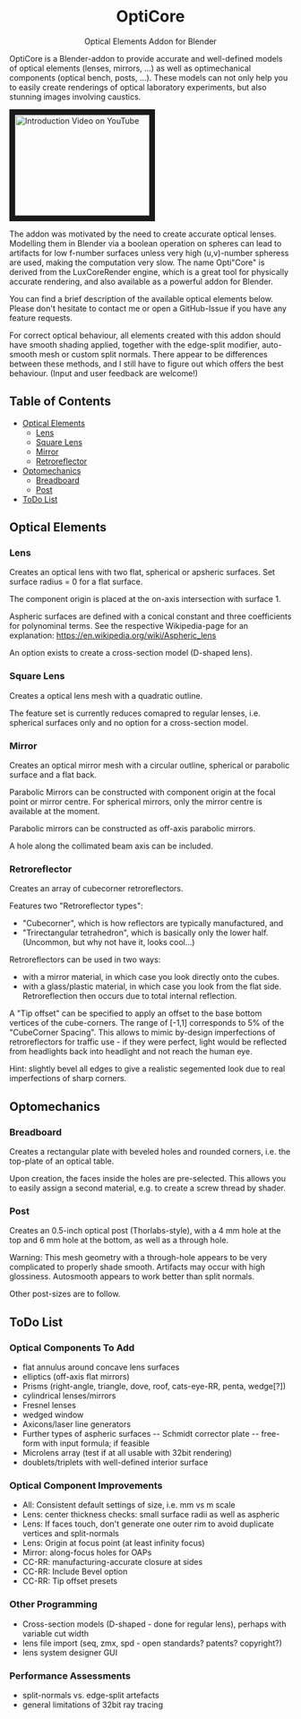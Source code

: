 


<p align="center">
<h1 align="center">OptiCore</h1>
</p>
<p align="center">
Optical Elements Addon for Blender
<br />

OptiCore is a Blender-addon to provide accurate and well-defined models of optical elements (lenses, mirrors, ...) as well as optimechanical components (optical bench, posts, ...). These models can not only help you to easily create renderings of optical laboratory experiments, but also stunning images involving caustics.

<a href="http://www.youtube.com/watch?feature=player_embedded&v=D8rQBVI4lIg
" target="_blank"><img src="http://img.youtube.com/vi/D8rQBVI4lIg/0.jpg" 
alt="Introduction Video on YouTube" width="240" height="180" border="10" /></a>

</p>


The addon was motivated by the need to create accurate optical lenses. Modelling them in Blender via a boolean operation on spheres can lead to artifacts for low f-number surfaces unless very high (u,v)-number spheress are used, making the computation very slow.
The name Opti"Core" is derived from the LuxCoreRender engine, which is a great tool for physically accurate rendering, and also available as a powerful addon for Blender.

You can find a brief description of the available optical elements below. Please don't hesitate to contact me or open a GitHub-Issue if you have any feature requests.

For correct optical behaviour, all elements created with this addon should have smooth shading applied, together with the edge-split modifier, auto-smooth mesh or custom split normals. There appear to be differences between these methods, and I still have to figure out which offers the best behaviour. (Input and user feedback are welcome!)

## Table of Contents
* [Optical Elements](#optical-elements)
  * [Lens](#lens)
  * [Square Lens](#square-lens)
  * [Mirror](#mirror)
  * [Retroreflector](#retroreflector)
* [Optomechanics](#optomechanics)
  * [Breadboard](#breadboard)
  * [Post](#post)
* [ToDo List](#todo-list)

## Optical Elements

### Lens

Creates an optical lens with two flat, spherical or apsheric surfaces. Set surface radius = 0 for a flat surface.

The component origin is placed at the on-axis intersection with surface 1.

Aspheric surfaces are defined with a conical constant and three coefficients for polynominal terms. See the respective Wikipedia-page for an explanation: <https://en.wikipedia.org/wiki/Aspheric_lens>

An option exists to create a cross-section model (D-shaped lens).

### Square Lens

Creates a optical lens mesh with a quadratic outline.

The feature set is currently reduces comapred to regular lenses, i.e. spherical surfaces only and no option for a cross-section model.

### Mirror

Creates an optical mirror mesh with a circular outline, spherical or parabolic surface and a flat back.

Parabolic Mirrors can be constructed with component origin at the focal point or mirror centre. For spherical mirrors, only the mirror centre is available at the moment.

Parabolic mirrors can be constructed as off-axis parabolic mirrors.

A hole along the collimated beam axis can be included.

### Retroreflector

Creates an array of cubecorner retroreflectors.

Features two "Retroreflector types":
- "Cubecorner", which is how reflectors are typically manufactured, and
- "Trirectangular tetrahedron", which is basically only the lower half. (Uncommon, but why not have it, looks cool...)

Retroreflectors can be used in two ways:
- with a mirror material, in which case you look directly onto the cubes.
- with a glass/plastic material, in which case you look from the flat side. Retroreflection then occurs due to total internal reflection.

A "Tip offset" can be specified to apply an offset to the base bottom vertices of the cube-corners. The range of [-1,1] corresponds to 5% of the "CubeCorner Spacing". This allows to mimic by-design imperfections of retroreflectors for traffic use - if they were perfect, light would be reflected from headlights back into headlight and not reach the human eye.

Hint: slightly bevel all edges to give a realistic segemented look due to real imperfections of sharp corners.

## Optomechanics

### Breadboard

Creates a rectangular plate with beveled holes and rounded corners, i.e. the top-plate of an optical table.

Upon creation, the faces inside the holes are pre-selected. This allows you to easily assign a second material, e.g. to create a screw thread by shader.

### Post

Creates an 0.5-inch optical post (Thorlabs-style), with a 4 mm hole at the top and 6 mm hole at the bottom, as well as a through hole.

Warning: This mesh geometry with a through-hole appears to be very complicated to properly shade smooth. Artifacts may occur with high glossiness. Autosmooth appears to work better than split normals.

Other post-sizes are to follow.

## ToDo List

### Optical Components To Add
- flat annulus around concave lens surfaces
- elliptics (off-axis flat mirrors)
- Prisms (right-angle, triangle, dove, roof, cats-eye-RR, penta, wedge[?])
- cylindrical lenses/mirrors
- Fresnel lenses
- wedged window
- Axicons/laser line generators
- Further types of aspheric surfaces
-- Schmidt corrector plate
-- free-form with input formula; if feasible
- Microlens array (test if at all usable with 32bit rendering)
- doublets/triplets with well-defined interior surface

### Optical Component Improvements
- All: Consistent default settings of size, i.e. mm vs m scale
- Lens: center thickness checks: small surface radii as well as aspheric
- Lens: If faces touch, don't generate one outer rim to avoid duplicate vertices and split-normals
- Lens: Origin at focus point (at least infinity focus)
- Mirror: along-focus holes for OAPs
- CC-RR: manufacturing-accurate closure at sides
- CC-RR: Include Bevel option
- CC-RR: Tip offset presets

### Other Programming
- Cross-section models (D-shaped - done for regular lens), perhaps with variable cut width
- lens file import (seq, zmx, spd - open standards? patents? copyright?)
- lens system designer GUI

### Performance Assessments

- split-normals vs. edge-split artefacts
- general limitations of 32bit ray tracing